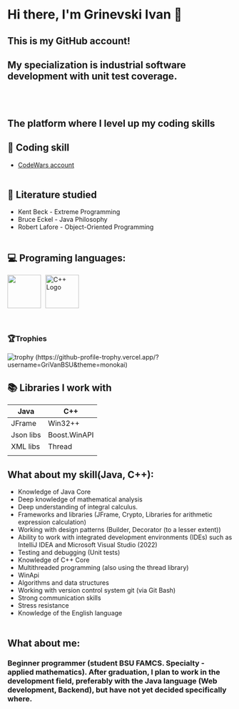 # Hi there, I'm Grinevski Ivan 👋
## This is my GitHub account!
## My specialization is industrial software development with unit test coverage.
<br><br>
## The platform where I level up my coding skills
## 🔗 Coding skill
- [CodeWars account](https://www.codewars.com/users/GriVanBSU)
<br><br>
## 📖 Literature studied
- Kent Beck - Extreme Programming
- Bruce Eckel - Java Philosophy
- Robert Lafore - Object-Oriented Programming
<br><br>
## 💻 Programing languages:
<div style="display: flex; align-items: center;">
  <img src="https://cdn.jsdelivr.net/gh/devicons/devicon/icons/java/java-plain-wordmark.svg" style="width: 75px; height: 75px; margin-right: 10px;" />
  <img src="https://raw.githubusercontent.com/isocpp/logos/master/cpp_logo.png" alt="C++ Logo" width="75" height="75" />
</div>
<br><br>

### 🏆Trophies
![trophy (https://github-profile-trophy.vercel.app/?username=GriVanBSU&theme=monokai)](https://github.com/ryo-ma/github-profile-trophy)

## 📚 Libraries I work with

|    Java    |    C++     |
|------------|------------|
| JFrame     |   Win32++  |
| Json libs  |Boost.WinAPI|
| XML libs   |    Thread  |
|            |            |

## What about my skill(Java, C++):
- Knowledge of Java Core
- Deep knowledge of mathematical analysis
- Deep understanding of integral calculus.
- Frameworks and libraries (JFrame, Crypto, Libraries for arithmetic expression calculation)
- Working with design patterns (Builder, Decorator (to a lesser extent))
- Ability to work with integrated development environments (IDEs) such as IntelliJ IDEA and Microsoft Visual Studio (2022)
- Testing and debugging (Unit tests)
- Knowledge of C++ Core
- Multithreaded programming (also using the thread library)
- WinApi
- Algorithms and data structures
- Working with version control system git (via Git Bash)
- Strong communication skills
- Stress resistance
- Knowledge of the English language
<br><br>
## What about me:
### Beginner programmer (student BSU FAMCS. Specialty - applied mathematics). After graduation, I plan to work in the development field, preferably with the Java language (Web development, Backend), but have not yet decided specifically where.
